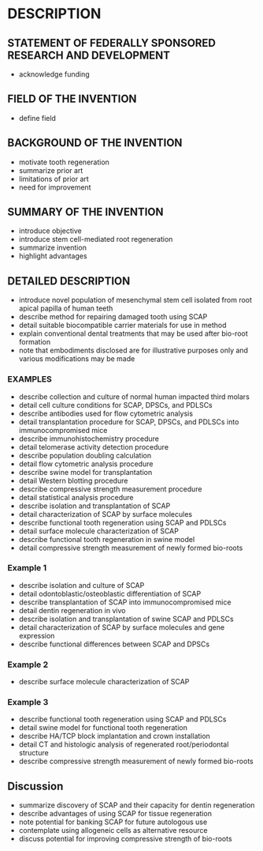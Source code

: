 # DESCRIPTION

## STATEMENT OF FEDERALLY SPONSORED RESEARCH AND DEVELOPMENT

- acknowledge funding

## FIELD OF THE INVENTION

- define field

## BACKGROUND OF THE INVENTION

- motivate tooth regeneration
- summarize prior art
- limitations of prior art
- need for improvement

## SUMMARY OF THE INVENTION

- introduce objective
- introduce stem cell-mediated root regeneration
- summarize invention
- highlight advantages

## DETAILED DESCRIPTION

- introduce novel population of mesenchymal stem cell isolated from root apical papilla of human teeth
- describe method for repairing damaged tooth using SCAP
- detail suitable biocompatible carrier materials for use in method
- explain conventional dental treatments that may be used after bio-root formation
- note that embodiments disclosed are for illustrative purposes only and various modifications may be made

### EXAMPLES

- describe collection and culture of normal human impacted third molars
- detail cell culture conditions for SCAP, DPSCs, and PDLSCs
- describe antibodies used for flow cytometric analysis
- detail transplantation procedure for SCAP, DPSCs, and PDLSCs into immunocompromised mice
- describe immunohistochemistry procedure
- detail telomerase activity detection procedure
- describe population doubling calculation
- detail flow cytometric analysis procedure
- describe swine model for transplantation
- detail Western blotting procedure
- describe compressive strength measurement procedure
- detail statistical analysis procedure
- describe isolation and transplantation of SCAP
- detail characterization of SCAP by surface molecules
- describe functional tooth regeneration using SCAP and PDLSCs
- detail surface molecule characterization of SCAP
- describe functional tooth regeneration in swine model
- detail compressive strength measurement of newly formed bio-roots

### Example 1

- describe isolation and culture of SCAP
- detail odontoblastic/osteoblastic differentiation of SCAP
- describe transplantation of SCAP into immunocompromised mice
- detail dentin regeneration in vivo
- describe isolation and transplantation of swine SCAP and PDLSCs
- detail characterization of SCAP by surface molecules and gene expression
- describe functional differences between SCAP and DPSCs

### Example 2

- describe surface molecule characterization of SCAP

### Example 3

- describe functional tooth regeneration using SCAP and PDLSCs
- detail swine model for functional tooth regeneration
- describe HA/TCP block implantation and crown installation
- detail CT and histologic analysis of regenerated root/periodontal structure
- describe compressive strength measurement of newly formed bio-roots

## Discussion

- summarize discovery of SCAP and their capacity for dentin regeneration
- describe advantages of using SCAP for tissue regeneration
- note potential for banking SCAP for future autologous use
- contemplate using allogeneic cells as alternative resource
- discuss potential for improving compressive strength of bio-roots

